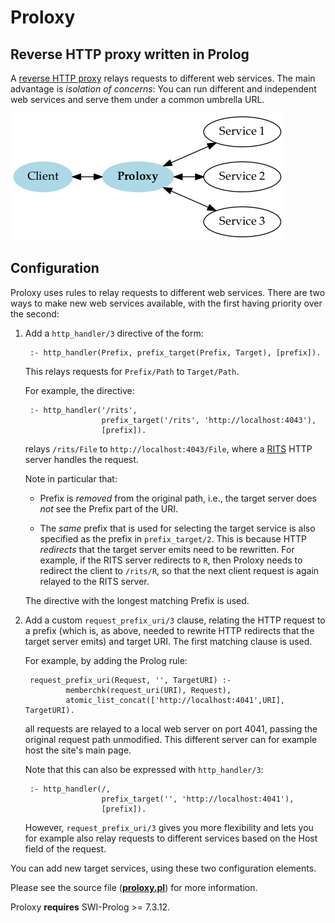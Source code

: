 # Proloxy

## Reverse HTTP proxy written in Prolog

A [reverse HTTP proxy](https://en.wikipedia.org/wiki/Reverse_proxy)
relays requests to different web services. The main advantage is
*isolation of concerns*: You can run different and independent web
services and serve them under a common umbrella URL.

![Proloxy: Reverse HTTP proxy written in SWI-Prolog](proloxy.png)

## Configuration

Proloxy uses rules to relay requests to different web services.
There are two ways to make new web services available, with the
first having priority over the second:

1. Add a `http_handler/3` directive of the form:

        :- http_handler(Prefix, prefix_target(Prefix, Target), [prefix]).

   This relays requests for `Prefix/Path` to `Target/Path`.

   For example, the directive:

        :- http_handler('/rits',
                        prefix_target('/rits', 'http://localhost:4043'),
                        [prefix]).

   relays `/rits/File` to `http://localhost:4043/File`, where a
   [RITS](https://github.com/triska/rits) HTTP server handles the
   request.

   Note in particular that:

   - Prefix is _removed_ from the original path, i.e., the target
     server does *not* see the Prefix part of the URI.

   - The _same_ prefix that is used for selecting the target service
     is also specified as the prefix in `prefix_target/2`. This is
     because HTTP _redirects_ that the target server emits need to be
     rewritten. For example, if the RITS server redirects to&nbsp;`R`,
     then Proloxy needs to redirect the client to&nbsp;`/rits/R`, so
     that the next client request is again relayed to the RITS server.

   The directive with the longest matching Prefix is used.

2. Add a custom `request_prefix_uri/3` clause, relating the HTTP
   request to a prefix (which is, as above, needed to rewrite HTTP
   redirects that the target server emits) and target URI. The
   first matching clause is used.

   For example, by adding the Prolog rule:

        request_prefix_uri(Request, '', TargetURI) :-
                memberchk(request_uri(URI), Request),
                atomic_list_concat(['http://localhost:4041',URI], TargetURI).

   all requests are relayed to a local web server on port&nbsp;4041,
   passing the original request path unmodified. This different server
   can for example host the site's main page.

   Note that this can also be expressed with `http_handler/3`:

        :- http_handler(/,
                        prefix_target('', 'http://localhost:4041'),
                        [prefix]).

   However, `request_prefix_uri/3` gives you more flexibility and lets
   you for example also relay requests to different services based on
   the Host field of the request.

You can add new target services, using these two configuration elements.

Please see the source file ([**proloxy.pl**](proloxy.pl)) for more
information.

Proloxy **requires** SWI-Prolog &gt;= 7.3.12.
